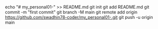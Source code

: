 echo "# my_personal01-" >> README.md
git init
git add README.md
git commit -m "first commit"
git branch -M main
git remote add origin https://github.com/swadhin78-coder/my_personal01-.git
git push -u origin main
